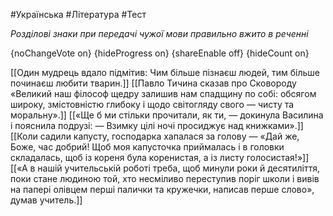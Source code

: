 #Українська #Література #Тест

*Розділові знаки при передачі чужої мови правильно вжито в реченні*

{noChangeVote on}
{hideProgress on}
{shareEnable off}
{hideCount on}

[[Один мудрець вдало підмітив: Чим більше пізнаєш людей, тим більше починаєш любити тварин.]]
[[Павло Тичина сказав про Сковороду «Великий наш філософ щедру залишив нам спадщину по собі: обсягом широку, змістовністю глибоку і щодо світогляду свого — чисту та моральну».]]
[[«Ще б ми стільки прочитали, як ти, — докинула Василина і пояснила подрузі: — Взимку цілі ночі просиджує над книжками».]]
[[Коли садили капусту, господарка хапалася за голову — «Дай же, Боже, час добрий! Щоб моя капусточка приймалась і в головки складалась, щоб із кореня була коренистая, а із листу голосистая!»]]
[[«А в нашій учительській роботі треба, щоб минули роки й десятиліття, поки стане людиною той, хто несміливо переступив поріг школи і вивів на папері олівцем перші палички та кружечки, написав перше слово», думав учитель.]]
